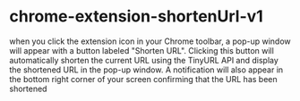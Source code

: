 # chrome-extension-shortenUrl-v1
 when you click the extension icon in your Chrome toolbar, a pop-up window will appear with a button labeled "Shorten URL".
 Clicking this button will automatically shorten the current URL using the TinyURL API and display the shortened URL in the pop-up window. 
 A notification will also appear in the bottom right corner of your screen confirming that the URL has been shortened
